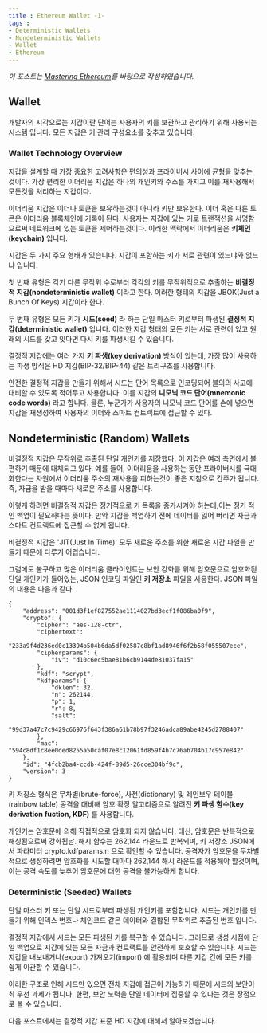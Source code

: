 ```yaml
---
title : Ethereum Wallet -1-
tags :
- Deterministic Wallets
- Nondeterministic Wallets
- Wallet
- Ethereum
---
```


*이 포스트는 [Mastering Ethereum](https://github.com/ethereumbook/ethereumbook)를 바탕으로 작성하였습니다.*

## Wallet

개발자의 시각으로는 지갑이란 단어는 사용자의 키를 보관하고 관리하기 위해 사용되는 시스템 입니다. 모든 지갑은 키 관리 구성요소를 갖추고 있습니다.

### Wallet Technology Overview

지갑을 설계할 때 가장 중요한 고려사항은 편의성과 프라이버시 사이에 균형을 맞추는 것이다. 가장 편리한 이더리움 지갑은 하나의 개인키와 주소를 가지고 이를 재사용해서 모든것을 처리하는 지갑이다.

이더리움 지갑은 이더나 토큰을 보유하는것이 아니라 키만 보유한다. 이더 혹은 다른 토큰은 이더리움 블록체인에 기록이 된다. 사용자는 지갑에 있는 키로 트랜잭션을 서명함으로써 네트워크에 있는 토큰을 제어하는것이다. 이러한 맥락에서 이더리움은 **키체인(keychain)** 입니다.

지갑은 두 가지 주요 형태가 있습니다. 지갑이 포함하는 키가 서로 관련이 있느냐와 없느냐 입니다.

첫 번째 유형은 각기 다른 무작위 수로부터 각각의 키를 무작위적으로 추출하는 **비결정적 지갑(nondeterministic wallet)** 이라고 한다. 이러한 형태의 지갑을 JBOK(Just a Bunch Of Keys) 지갑이라 한다.

두 번째 유형은 모든 키가 **시드(seed)** 라 하는 단일 마스터 키로부터 파생된 **결정적 지갑(deterministic wallet)** 입니다. 이러한 지갑 형태의 모든 키는 서로 관련이 있고 원래의 시드를 갖고 잇다면 다시 키를 파생시킬 수 있습니다.

결정적 지갑에는 여러 가지 **키 파생(key derivation)** 방식이 있는데, 가장 많이 사용하는 파생 방식은 HD 지갑(BIP-32/BIP-44) 같은 트리구조를 사용합니다.

안전한 결정적 지갑을 만들기 위해서 시드는 단어 목록으로 인코딩되어 불의의 사고에 대비할 수 있도록 적어두고 사용합니다. 이를 지갑의 **니모닉 코드 단어(mnemonic code words)** 라고 합니다. 물론, 누군가가 사용자의 니모닉 코드 단어를 손에 넣으면 지갑을 재생성하여 사용자의 이더와 스마트 컨트랙트에 접근할 수 있다.

## Nondeterministic (Random) Wallets

비결정적 지갑은 무작위로 추출된 단일 개인키를 저장했다. 이 지갑은 여러 측면에서 불편하기 때문에 대체되고 있다. 예를 들어, 이더리움을 사용하는 동안 프라이버시를 극대화한다는 차원에서 이더리움 주소의 재사용을 피하는것이 좋은 지침으로 간주가 됩니다. 즉, 자금을 받을 때마다 새로운 주소를 사용합니다.

이렇게 하려면 비결정적 지갑은 정기적으로 키 목록을 증가시켜야 하는데,이는 정기 적인 백업이 필요하다는 뜻이다. 만약 지갑을 백업하기 전에 데이터를 잃어 버리면 자금과 스마트 컨트랙트에 접근할 수 없게 됩니다.

비결정적 지갑은 'JIT(Just In Time)' 모두 새로운 주소를 위한 새로운 지갑 파일을 만들기 때문에 다루기 어렵습니다.

그럼에도 불구하고 많은 이더리움 클라이언트는 보안 강화를 위해 암호문으로 암호화된 단일 개인키가 들어있는, JSON 인코딩 파일인 **키 저장소** 파일을 사용한다. JSON 파일의 내용은 다음과 같다.

```
{
    "address": "001d3f1ef827552ae1114027bd3ecf1f086ba0f9",
    "crypto": {
        "cipher": "aes-128-ctr",
        "ciphertext":
            "233a9f4d236ed0c13394b504b6da5df02587c8bf1ad8946f6f2b58f055507ece",
        "cipherparams": {
            "iv": "d10c6ec5bae81b6cb9144de81037fa15"
        },
        "kdf": "scrypt",
        "kdfparams": {
            "dklen": 32,
            "n": 262144,
            "p": 1,
            "r": 8,
            "salt":
                "99d37a47c7c9429c66976f643f386a61b78b97f3246adca89abe4245d2788407"
        },
        "mac": "594c8df1c8ee0ded8255a50caf07e8c12061fd859f4b7c76ab704b17c957e842"
    },
    "id": "4fcb2ba4-ccdb-424f-89d5-26cce304bf9c",
    "version": 3
}
```

키 저장소 형식은 무차별(brute-force), 사전(dictionary) 및  레인보우 테이블(rainbow table) 공격을 대비해 암호 확장 알고리즘으로 알려진 **키 파생 함수(key derivation fuction, KDF)** 를 사용합니다.

개인키는 암호문에 의해 직접적으로 암호화 되지 않습니다. 대신, 암호문은 반복적으로 해싱됨으로써 강화됩낟. 해시 함수는 262,144 라운드로 반복되며, 키 저장소 JSON에서 파라미터 crypto.kdfparams.n 으로 확인할 수 있습니다. 공격자가 암호문을 무차별적으로 생성하려면 암호화를 시도할 대마다 262,144 해시 라운드를 적용해야 할것이며, 이는 공격 속도를 늦추어 암호문에 대한 공격을 불가능하게 합니다.

### Deterministic (Seeded) Wallets

단일 마스터 키 또는 단일 시드로부터 파생된 개인키를 포함합니다. 시드는 개인키를 만들기 위해 인덱스 번호나 체인코드 같은 데이터와 결합된 무작위로 추출된 번호 입니다.

결정적 지갑에서 시드는 모든 파생된 키를 복구할 수 있습니다. 그러므로 생성 시점에 단일 백업으로 지갑에 있는 모든 자금과 컨트랙트를 안전하게 보호할 수 있습니다. 시드는 지갑을 내보내거나(export) 가져오기(import) 에 활용되며 다른 지갑 간에 모든 키를 쉽게 이관할 수 있습니다.

이러한 구조로 인해 시드만 있으면 전체 지갑에 접근이 가능하기 때문에 시드의 보안이 최 우선 과제가 됩니다. 한편, 보안 노력을 단일 데이터에 집중할 수 있다는 것은 장점으로 볼 수 있습니다.

다음 포스트에서는 결정적 지갑 표준 HD 지갑에 대해서 알아보겠습니다.